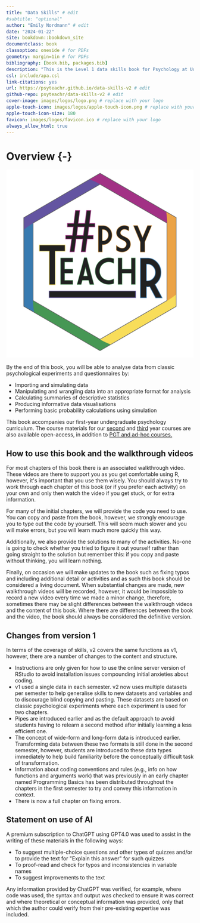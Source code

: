 ```yaml
--- 
title: "Data Skills" # edit
#subtitle: "optional" 
author: "Emily Nordmann" # edit
date: "2024-01-22"
site: bookdown::bookdown_site
documentclass: book
classoption: oneside # for PDFs
geometry: margin=1in # for PDFs
bibliography: [book.bib, packages.bib]
description: "This is the Level 1 data skills book for Psychology at UofG"
csl: include/apa.csl
link-citations: yes
url: https://psyteachr.github.io/data-skills-v2 # edit
github-repo: psyteachr/data-skills-v2 # edit
cover-image: images/logos/logo.png # replace with your logo
apple-touch-icon: images/logos/apple-touch-icon.png # replace with your logo
apple-touch-icon-size: 180
favicon: images/logos/favicon.ico # replace with your logo
always_allow_html: true
---
```




# Overview {-}

<div class="small_right"><img src="images/logos/logo.png" 
     alt="Data skills Logo" /></div>

By the end of this book, you will be able to analyse data from classic psychological experiments and questionnaires by:

* Importing and simulating data
* Manipulating and wrangling data into an appropriate format for analysis
* Calculating summaries of descriptive statistics
* Producing informative data visualisations
* Performing basic probability calculations using simulation

This book accompanies our first-year undergraduate psychology curriculum. The course materials for our [second](https://psyteachr.github.io/analysis-v2/) and [third](https://psyteachr.github.io/stat-models-v1/) year courses are also available open-access, in addition to [PGT and ad-hoc courses.](https://psyteachr.github.io/)

## How to use this book and the walkthrough videos

For most chapters of this book there is an associated walkthrough video. These videos are there to support you as you get comfortable using R, however, it's important that you use them wisely. You should always try to work through each chapter of this book (or if you prefer each activity) on your own and only then watch the video if you get stuck, or for extra information. 

For many of the initial chapters, we will provide the code you need to use. You can copy and paste from the book, however, we strongly encourage you to type out the code by yourself. This will seem much slower and you will make errors, but you will learn much more quickly this way.

Additionally, we also provide the solutions to many of the activities. No-one is going to check whether you tried to figure it out yourself rather than going straight to the solution but remember this: if you copy and paste without thinking, you will learn nothing. 

Finally, on occasion we will make updates to the book such as fixing typos and including additional detail or activities and as such this book should be considered a living document. When substantial changes are made, new walkthrough videos will be recorded, however, it would be impossible to record a new video every time we made a minor change, therefore, sometimes there may be slight differences between the walkthrough videos and the content of this book. Where there are differences between the book and the video, the book should always be considered the definitive version. 

## Changes from version 1

In terms of the coverage of skills, v2 covers the same functions as v1, however, there are a number of changes to the content and structure.

* Instructions are only given for how to use the online server version of RStudio to avoid installation issues compounding initial anxieties about coding.
* v1 used a single data in each semester. v2 now uses multiple datasets per semester to help generalise skills to new datasets and variables and to discourage blind copying and pasting. These datasets are based on classic psychological experiments where each experiment is used for two chapters.
* Pipes are introduced earlier and as the default approach to avoid students having to relearn a second method after initially learning a less efficient one.
* The concept of wide-form and long-form data is introduced earlier. Transforming data between these two formats is still done in the second semester, however, students are introduced to these data types immediately to help build familiarity before the conceptually difficult task of transformation.
* Information about coding conventions and rules (e.g., info on how functions and arguments work) that was previously in an early chapter named Programming Basics has been distributed throughout the chapters in the first semester to try and convey this information in context.
* There is now a full chapter on fixing errors.

## Statement on use of AI

A premium subscription to ChatGPT using GPT4.0 was used to assist in the writing of these materials in the following ways:

* To suggest multiple-choice questions and other types of quizzes and/or to provide the text for "Explain this answer" for such quizzes
* To proof-read and check for typos and inconsistencies in variable names
* To suggest improvements to the text

Any information provided by ChatGPT was verified, for example, where code was used, the syntax and output was checked to ensure it was correct and where theoretical or conceptual information was provided, only that which the author could verify from their pre-existing expertise was included. 


